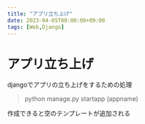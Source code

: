 ```yaml
---
title: "アプリ立ち上げ"
date: 2023-04-05T00:00:00+09:00
tags: [Web,Django]
---
```

# アプリ立ち上げ

djangoでアプリの立ち上げをするための処理

> python manage.py startapp (appname)

作成できると空のテンプレートが追加される